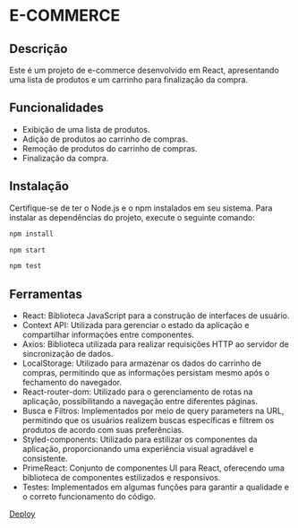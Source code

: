# E-COMMERCE

## Descrição
Este é um projeto de e-commerce desenvolvido em React, apresentando uma lista de produtos e um carrinho para finalização da compra.


## Funcionalidades
- Exibição de uma lista de produtos.
- Adição de produtos ao carrinho de compras.
- Remoção de produtos do carrinho de compras.
- Finalização da compra.

## Instalação
Certifique-se de ter o Node.js e o npm instalados em seu sistema. Para instalar as dependências do projeto, execute o seguinte comando:

```bash
npm install

npm start

npm test
```

## Ferramentas
- React: Biblioteca JavaScript para a construção de interfaces de usuário.
- Context API: Utilizada para gerenciar o estado da aplicação e compartilhar informações entre componentes.
- Axios: Biblioteca utilizada para realizar requisições HTTP ao servidor de sincronização de dados.
- LocalStorage: Utilizado para armazenar os dados do carrinho de compras, permitindo que as informações persistam mesmo após o fechamento do navegador.
- React-router-dom: Utilizado para o gerenciamento de rotas na aplicação, possibilitando a navegação entre diferentes páginas.
- Busca e Filtros: Implementados por meio de query parameters na URL, permitindo que os usuários realizem buscas específicas e filtrem os produtos de acordo com suas preferências.
- Styled-components: Utilizado para estilizar os componentes da aplicação, proporcionando uma experiência visual agradável e consistente.
- PrimeReact: Conjunto de componentes UI para React, oferecendo uma biblioteca de componentes estilizados e responsivos.
- Testes: Implementados em algumas funções para garantir a qualidade e o correto funcionamento do código.

[Deploy](https://celebrated-llama-2a36f7.netlify.app/)


